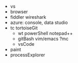 * vs
* browser
* fiddler wireshark
* azure: console, data studio
* tc tortoiseGit 
  * wt powerShell notepad++
  * gitBash vim/emacs ?mc
  * vsCode
* paint
* processExplorer
